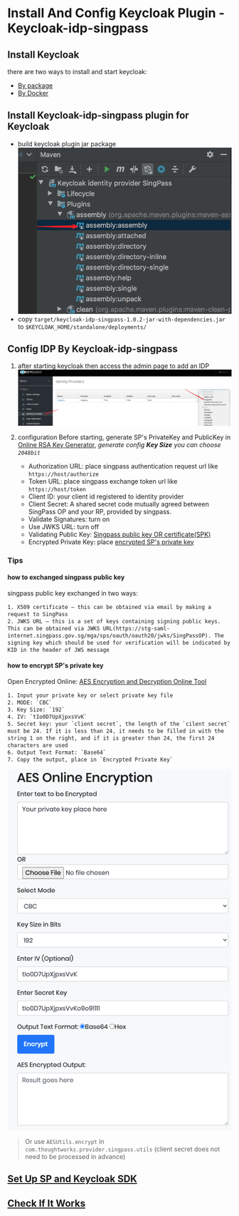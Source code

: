 # Install And Config Keycloak Plugin - Keycloak-idp-singpass

## Install Keycloak
 there are two ways to install and start keycloak:
 - [By package](https://www.keycloak.org/docs/latest/getting_started/index.html)
 - [By Docker](https://hub.docker.com/r/jboss/keycloak/)

## Install Keycloak-idp-singpass plugin for Keycloak
- build keycloak plugin jar package
    ![keycloak_plugin_build_jar](../images/keycloak_plugin_build_jar.png)
- copy `target/keycloak-idp-singpass-1.0.2-jar-with-dependencies.jar` to `$KEYCLOAK_HOME/standalone/deployments/`    

## Config IDP By Keycloak-idp-singpass
1. after starting keycloak then access the admin page to add an IDP
![add IDP](../images/keycloak_add_idp.png)

2. configuration
Before starting, generate SP's PrivateKey and PublicKey in [Online RSA Key Generator](https://travistidwell.com/jsencrypt/demo/), *generate config **Key Size** you can choose `2048bit`*

    - Authorization URL: place singpass authentication request url like `https://host/authorize`
    - Token URL: place singpass exchange token url like `https://host/token`
    - Client ID: your client id registered to identity provider
    - Client Secret: A shared secret code mutually agreed between SingPass OP and your RP, provided by singpass.
    - Validate Signatures: turn on
    - Use JWKS URL: turn off
    - Validating Public Key: [Singpass public key OR certificate(SPK)](#how-to-exchanged-singpass-public-key)
    - Encrypted Private Key: place [encrypted SP's private key](#how-to-encrypt-SP's-private-key)

### Tips

#### how to exchanged singpass public key
singpass public key exchanged in two ways:

    1. X509 certificate – this can be obtained via email by making a request to SingPass
    2. JWKS URL – this is a set of keys containing signing public keys. This can be obtained via JWKS URL(https://stg-saml-internet.singpass.gov.sg/mga/sps/oauth/oauth20/jwks/SingPassOP). The signing key which should be used for verification will be indicated by KID in the header of JWS message

#### how to encrypt SP's private key

Open Encrypted Online: [AES Encryption and Decryption Online Tool](https://www.devglan.com/online-tools/aes-encryption-decryption)

    1. Input your private key or select private key file
    2. MODE: `CBC`
    3. Key Size: `192`
    4. IV: `tIo0D7UpXjpxsVvK`
    5. Secret key: your `client secret`, the length of the `cilent secret` must be 24. If it is less than 24, it needs to be filled in with the string 1 on the right, and if it is greater than 24, the first 24 characters are used
    6. Output Text Format: `Base64`
    7. Copy the output, place in `Encrypted Private Key`

![encryption_the_example](../images/encryption_the_example.png)

> Or use `AESUtils.encrypt` in `com.thoughtworks.provider.singpass.utils` (client secret does not need to be processed in advance)

## [Set Up SP and Keycloak SDK](https://github.com/ThoughtWorksInc/SEA-SC-Integration-Demo#how-to-integration-keycloak)

## [Check If It Works](https://github.com/ThoughtWorksInc/SEA-SC-OpenID/blob/keycloak/documents/Keycloak-Plugin-Integration-With-SP.md#run-sea-sc-integration-demo)